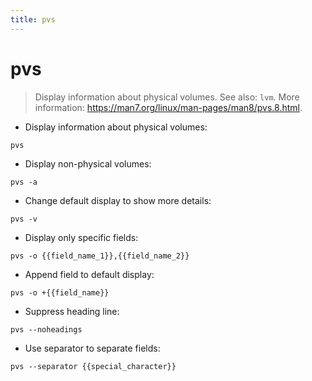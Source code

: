 ```yaml
---
title: pvs
---
```

# pvs

> Display information about physical volumes.
> See also: `lvm`.
> More information: <https://man7.org/linux/man-pages/man8/pvs.8.html>.

- Display information about physical volumes:

`pvs`

- Display non-physical volumes:

`pvs -a`

- Change default display to show more details:

`pvs -v`

- Display only specific fields:

`pvs -o {{field_name_1}},{{field_name_2}}`

- Append field to default display:

`pvs -o +{{field_name}}`

- Suppress heading line:

`pvs --noheadings`

- Use separator to separate fields:

`pvs --separator {{special_character}}`
